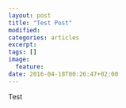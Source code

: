```yaml
---
layout: post
title: "Test Post"
modified:
categories: articles
excerpt:
tags: []
image:
  feature:
date: 2016-04-18T00:26:47+02:00
---
```


Test
